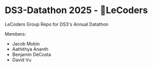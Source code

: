 # DS3-Datathon 2025 - 👑LeCoders

LeCoders Group Repo for DS3's Annual Datathon

Members:
- Jacob Mobin
- Aathithya Ananth
- Benjamin DeCosta
- David Vu
